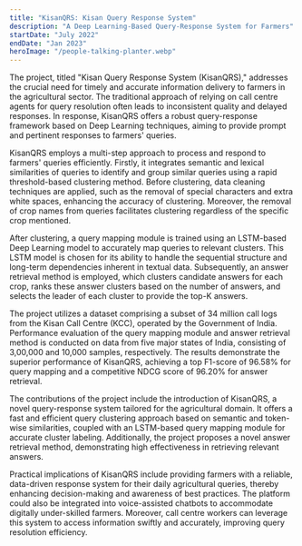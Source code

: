 ```yaml
---
title: "KisanQRS: Kisan Query Response System"
description: "A Deep Learning-Based Query-Response System for Farmers"
startDate: "July 2022"
endDate: "Jan 2023"
heroImage: "/people-talking-planter.webp"
---
```


The project, titled "Kisan Query Response System (KisanQRS)," addresses the crucial need for timely and accurate information delivery to farmers in the agricultural sector. The traditional approach of relying on call centre agents for query resolution often leads to inconsistent quality and delayed responses. In response, KisanQRS offers a robust query-response framework based on Deep Learning techniques, aiming to provide prompt and pertinent responses to farmers' queries.

KisanQRS employs a multi-step approach to process and respond to farmers' queries efficiently. Firstly, it integrates semantic and lexical similarities of queries to identify and group similar queries using a rapid threshold-based clustering method. Before clustering, data cleaning techniques are applied, such as the removal of special characters and extra white spaces, enhancing the accuracy of clustering. Moreover, the removal of crop names from queries facilitates clustering regardless of the specific crop mentioned.

After clustering, a query mapping module is trained using an LSTM-based Deep Learning model to accurately map queries to relevant clusters. This LSTM model is chosen for its ability to handle the sequential structure and long-term dependencies inherent in textual data. Subsequently, an answer retrieval method is employed, which clusters candidate answers for each crop, ranks these answer clusters based on the number of answers, and selects the leader of each cluster to provide the top-K answers.

The project utilizes a dataset comprising a subset of 34 million call logs from the Kisan Call Centre (KCC), operated by the Government of India. Performance evaluation of the query mapping module and answer retrieval method is conducted on data from five major states of India, consisting of 3,00,000 and 10,000 samples, respectively. The results demonstrate the superior performance of KisanQRS, achieving a top F1-score of 96.58% for query mapping and a competitive NDCG score of 96.20% for answer retrieval.

The contributions of the project include the introduction of KisanQRS, a novel query-response system tailored for the agricultural domain. It offers a fast and efficient query clustering approach based on semantic and token-wise similarities, coupled with an LSTM-based query mapping module for accurate cluster labeling. Additionally, the project proposes a novel answer retrieval method, demonstrating high effectiveness in retrieving relevant answers.

Practical implications of KisanQRS include providing farmers with a reliable, data-driven response system for their daily agricultural queries, thereby enhancing decision-making and awareness of best practices. The platform could also be integrated into voice-assisted chatbots to accommodate digitally under-skilled farmers. Moreover, call centre workers can leverage this system to access information swiftly and accurately, improving query resolution efficiency.




